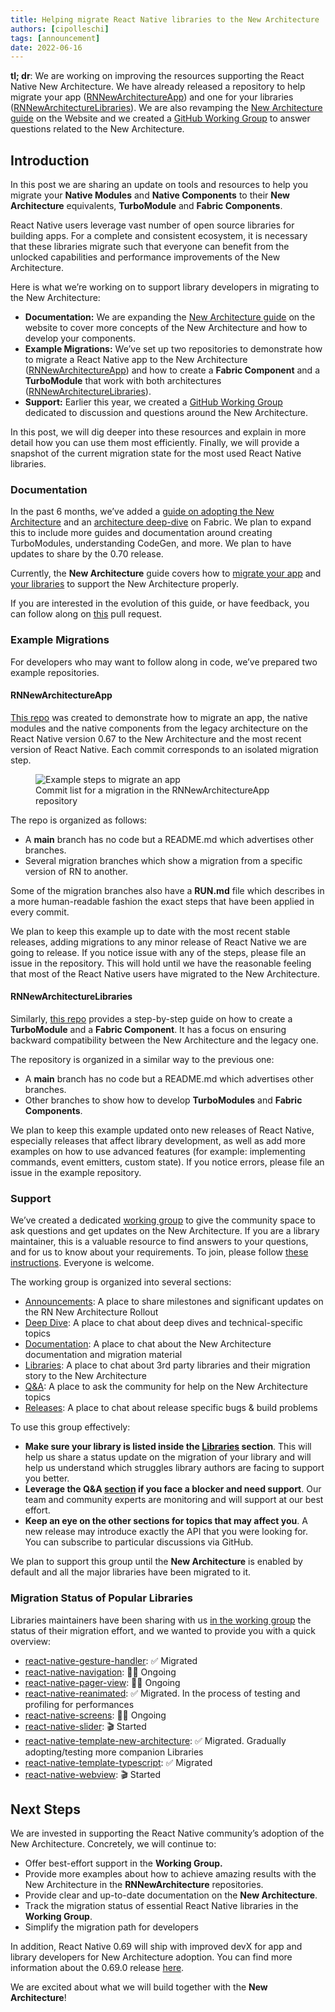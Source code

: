 ```yaml
---
title: Helping migrate React Native libraries to the New Architecture
authors: [cipolleschi]
tags: [announcement]
date: 2022-06-16
---
```


**tl; dr**: We are working on improving the resources supporting the React Native New Architecture. We have already released a repository to help migrate your app ([RNNewArchitectureApp](https://github.com/react-native-community/RNNewArchitectureApp)) and one for your libraries ([RNNewArchitectureLibraries](https://github.com/react-native-community/RNNewArchitectureLibraries)). We are also revamping the [New Architecture guide](https://github.com/facebook/react-native-website/pull/3037) on the Website and we created a [GitHub Working Group](https://github.com/reactwg/react-native-new-architecture/discussions) to answer questions related to the New Architecture.

<!--truncate-->

## Introduction

In this post we are sharing an update on tools and resources to help you migrate your **Native Modules** and **Native Components** to their **New Architecture** equivalents, **TurboModule** and **Fabric Components**.

React Native users leverage vast number of open source libraries for building apps. For a complete and consistent ecosystem, it is necessary that these libraries migrate such that everyone can benefit from the unlocked capabilities and performance improvements of the New Architecture.

Here is what we’re working on to support library developers in migrating to the New Architecture:

- **Documentation:** We are expanding the [New Architecture guide](https://github.com/facebook/react-native-website/pull/3037) on the website to cover more concepts of the New Architecture and how to develop your components.
- **Example Migrations:** We’ve set up two repositories to demonstrate how to migrate a React Native app to the New Architecture ([RNNewArchitectureApp](https://github.com/react-native-community/RNNewArchitectureApp)) and how to create a **Fabric Component** and a **TurboModule** that work with both architectures ([RNNewArchitectureLibraries](https://github.com/react-native-community/RNNewArchitectureLibraries)).
- **Support:** Earlier this year, we created a [GitHub Working Group](https://github.com/reactwg/react-native-new-architecture/discussions) dedicated to discussion and questions around the New Architecture.

In this post, we will dig deeper into these resources and explain in more detail how you can use them most efficiently. Finally, we will provide a snapshot of the current migration state for the most used React Native libraries.

### Documentation

In the past 6 months, we’ve added a [guide on adopting the New Architecture](https://github.com/reactwg/react-native-new-architecture#guides) and an [architecture deep-dive](/architecture/overview) on Fabric. We plan to expand this to include more guides and documentation around creating TurboModules, understanding CodeGen, and more. We plan to have updates to share by the 0.70 release.

Currently, the **New Architecture** guide covers how to [migrate your app](https://github.com/reactwg/react-native-new-architecture/blob/main/docs/enable-apps.md) and [your libraries](https://github.com/reactwg/react-native-new-architecture/blob/main/docs/enable-libraries-prerequisites.md) to support the New Architecture properly.

If you are interested in the evolution of this guide, or have feedback, you can follow along on [this](https://github.com/facebook/react-native-website/pull/3037) pull request.

### Example Migrations

For developers who may want to follow along in code, we’ve prepared two example repositories.

#### RNNewArchitectureApp

[This repo](https://github.com/react-native-community/RNNewArchitectureApp) was created to demonstrate how to migrate an app, the native modules and the native components from the legacy architecture on the React Native version 0.67 to the New Architecture and the most recent version of React Native. Each commit corresponds to an isolated migration step.

<figure>
    <img loading="lazy" src="/blog/assets/new-arch-example-steps-to-migrate-an-app.png" alt="Example steps to migrate an app" />
    <figcaption>Commit list for a migration in the RNNewArchitectureApp repository</figcaption>
</figure>

The repo is organized as follows:

- A **main** branch has no code but a README.md which advertises other branches.
- Several migration branches which show a migration from a specific version of RN to another.

Some of the migration branches also have a **RUN.md** file which describes in a more human-readable fashion the exact steps that have been applied in every commit.

We plan to keep this example up to date with the most recent stable releases, adding migrations to any minor release of React Native we are going to release. If you notice issue with any of the steps, please file an issue in the repository. This will hold until we have the reasonable feeling that most of the React Native users have migrated to the New Architecture.

#### RNNewArchitectureLibraries

Similarly, [this repo](https://github.com/react-native-community/RNNewArchitectureLibraries) provides a step-by-step guide on how to create a **TurboModule** and a **Fabric Component**. It has a focus on ensuring backward compatibility between the New Architecture and the legacy one.

The repository is organized in a similar way to the previous one:

- A **main** branch has no code but a README.md which advertises other branches.
- Other branches to show how to develop **TurboModules** and **Fabric Components**.

We plan to keep this example updated onto new releases of React Native, especially releases that affect library development, as well as add more examples on how to use advanced features (for example: implementing commands, event emitters, custom state). If you notice errors, please file an issue in the example repository.

### Support

We’ve created a dedicated [working group](https://github.com/reactwg/react-native-new-architecture) to give the community space to ask questions and get updates on the New Architecture. If you are a library maintainer, this is a valuable resource to find answers to your questions, and for us to know about your requirements. To join, please follow [these instructions](https://github.com/reactwg/react-native-new-architecture#how-to-join-the-working-group). Everyone is welcome.

The working group is organized into several sections:

- [Announcements](https://github.com/reactwg/react-native-new-architecture/discussions/categories/announcements): A place to share milestones and significant updates on the RN New Architecture Rollout
- [Deep Dive](https://github.com/reactwg/react-native-new-architecture/discussions/categories/deep-dive): A place to chat about deep dives and technical-specific topics
- [Documentation](https://github.com/reactwg/react-native-new-architecture/discussions/categories/documentation): A place to chat about the New Architecture documentation and migration material
- [Libraries](https://github.com/reactwg/react-native-new-architecture/discussions/categories/libraries): A place to chat about 3rd party libraries and their migration story to the New Architecture
- [Q&A](https://github.com/reactwg/react-native-new-architecture/discussions/categories/q-a): A place to ask the community for help on the New Architecture topics
- [Releases](https://github.com/reactwg/react-native-new-architecture/discussions/categories/releases): A place to chat about release specific bugs & build problems

To use this group effectively:

- **Make sure your library is listed inside the [Libraries](https://github.com/reactwg/react-native-new-architecture/discussions/categories/libraries) section**. This will help us share a status update on the migration of your library and will help us understand which struggles library authors are facing to support you better.
- **Leverage the Q&A [section](https://github.com/reactwg/react-native-new-architecture/discussions/categories/q-a) if you face a blocker and need support**. Our team and community experts are monitoring and will support at our best effort.
- **Keep an eye on the other sections for topics that may affect you**. A new release may introduce exactly the API that you were looking for. You can subscribe to particular discussions via GitHub.

We plan to support this group until the **New Architecture** is enabled by default and all the major libraries have been migrated to it.

### Migration Status of Popular Libraries

Libraries maintainers have been sharing with us [in the working group](https://github.com/reactwg/react-native-new-architecture/discussions/categories/libraries) the status of their migration effort, and we wanted to provide you with a quick overview:

- [react-native-gesture-handler](https://github.com/reactwg/react-native-new-architecture/discussions/15): ✅ Migrated
- [react-native-navigation](https://github.com/reactwg/react-native-new-architecture/discussions/17): 🏃‍♂️ Ongoing
- [react-native-pager-view](https://github.com/reactwg/react-native-new-architecture/discussions/16): 🏃‍♂️ Ongoing
- [react-native-reanimated](https://github.com/reactwg/react-native-new-architecture/discussions/14): ✅ Migrated. In the process of testing and profiling for performances
- [react-native-screens](https://github.com/reactwg/react-native-new-architecture/discussions/13): 🏃‍♂️ Ongoing
- [react-native-slider](https://github.com/reactwg/react-native-new-architecture/discussions/38): 🎬 Started
- [react-native-template-new-architecture](https://github.com/reactwg/react-native-new-architecture/discussions/21): ✅ Migrated. Gradually adopting/testing more companion Libraries
- [react-native-template-typescript](https://github.com/reactwg/react-native-new-architecture/discussions/22): ✅ Migrated
- [react-native-webview](https://github.com/reactwg/react-native-new-architecture/discussions/19): 🎬 Started

## Next Steps

We are invested in supporting the React Native community’s adoption of the New Architecture. Concretely, we will continue to:

- Offer best-effort support in the **Working Group.**
- Provide more examples about how to achieve amazing results with the New Architecture in the **RNNewArchitecture** repositories.
- Provide clear and up-to-date documentation on the **New Architecture**.
- Track the migration status of essential React Native libraries in the **Working Group**.
- Simplify the migration path for developers

In addition, React Native 0.69 will ship with improved devX for app and library developers for New Architecture adoption. You can find more information about the 0.69.0 release [here](https://github.com/reactwg/react-native-releases/discussions/21).

We are excited about what we will build together with the **New Architecture**!

